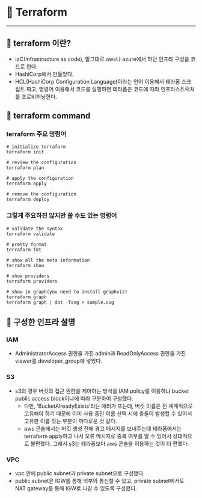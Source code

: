 # 📍 Terraform

---
## 📌 terraform 이란?

- IaC(Infrastructure as code), 말그대로 aws나 azure에서 하던 인프라 구성을 코드로 한다.
- HashiCorp에서 만들었다.
- HCL(HashiCorp Configuration Language)이라는 언어 이용해서 테라폼 스크립트 짜고, 명령어 이용해서 코드를 실행하면 테라폼은 코드에 따라 인프라스트럭처를 프로비저닝한다.

## 📌 terraform command
### terraform 주요 명령어
    # initialize terraform
    terraform init

    # review the configuration
    terraform plan
    
    # apply the configuration
    terraform apply

    # remove the configuration
    terraform deploy
### 그렇게 주요하진 않지만 쓸 수도 있는 명령어
    # validate the syntax
    terraform validate

    # pretty format
    terraform fmt

    # show all the meta information
    terraform show

    # show providers
    terraform providers

    # show in graph(you need to install graphviz)
    terraform graph
    terraform graph | dot -Tsvg > sample.svg

## 📌 구성한 인프라 설명
### IAM
- AdministratorAccess 권한을 가진 admin과 ReadOnlyAccess 권한을 가진 viewer를 developer_group에 넣었다.
### S3
- s3의 경우 버킷의 접근 권한을 제어하는 방식을 IAM policy를 이용하냐 bucket public access block이냐에 따라 구분하여 구성했다.
  - 다만, ‘BucketAlreadyExists’라는 에러가 뜨는데, 버킷 이름은 전 세계적으로 고유해야 하기 때문에 이미 사용 중인 이름 선택 시에 충돌이 발생할 수 있어서 고유한 이름 짓는 부분이 까다로운 것 같다.
  - aws 콘솔에서는 버킷 생성 전에 경고 메시지를 보내주는데 테라폼에서는 terraform apply하고 나서 오류 메시지로 중복 여부를 알 수 있어서 상대적으로 불편했다. 그래서 s3는 테라폼보다 aws 콘솔을 이용하는 것이 더 편했다.
### VPC
- vpc 안에 public subnet과 private subnet으로 구성했다.
- public subnet은 IGW를 통해 외부와 통신할 수 있고, private subnet에서도 NAT gateway를 통해 IGW로 나갈 수 있도록 구성했다.
